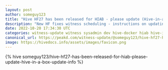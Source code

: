 ```yaml
---
layout: post
author: someguy123
title: "Hive HF27 has been released for HIAB - please update (Hive-in-a-box update info)"
description: "New HF fixes witness scheduling - instructions on updating Hive-in-a-box + Privex NIAB"
date: 2022-10-20 17:34:30 UTC
categories: witness-update witness sysadmin dev hive-docker hiab hive-in-a-box
canonical_url: https://peakd.com/witness-update/@someguy123/hive-hf27-has-been-released-for-hiab-please-update-hive-in-a-box-update-info
image: https://hivedocs.info/assets/images/favicon.png
---
```

{% hive someguy123/hive-hf27-has-been-released-for-hiab-please-update-hive-in-a-box-update-info %}

